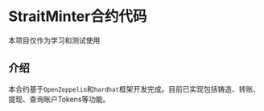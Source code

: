 # StraitMinter合约代码

本项目仅作为学习和测试使用

## 介绍

本合约基于`OpenZeppelin`和`hardhat`框架开发完成。目前已实现包括铸造、转账、提现、查询账户Tokens等功能。
